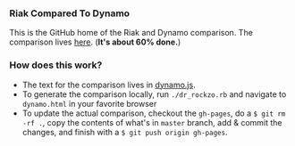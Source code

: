 ### Riak Compared To Dynamo

This is the GitHub home of the Riak and Dynamo comparison. The comparison lives [here](http://www.themarkphillips.com/riak-and-dynamo/docs/dynamo.html). (**It's about 60% done.**)


### How does this work?

* The text for the comparison lives in [dynamo.js](https://github.com/PharkMillups/riak-and-dynamo/blob/master/dynamo.js). 
* To generate the comparison locally, run `./dr_rockzo.rb` and navigate to `dynamo.html` in your favorite browser
* To update the actual comparison, checkout the `gh-pages`, do a `$ git rm -rf .`, copy the contents of what's in `master` branch, add & commit the changes, and finish with a `$ git push origin gh-pages`.
